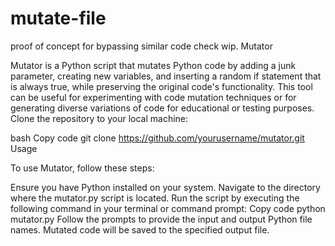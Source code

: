 # mutate-file
proof of concept for bypassing similar code check wip.
Mutator

Mutator is a Python script that mutates Python code by adding a junk parameter, creating new variables, and inserting a random if statement that is always true, while preserving the original code's functionality. This tool can be useful for experimenting with code mutation techniques or for generating diverse variations of code for educational or testing purposes.
Clone the repository to your local machine:

bash
Copy code
git clone https://github.com/yourusername/mutator.git
Usage

To use Mutator, follow these steps:

Ensure you have Python installed on your system.
Navigate to the directory where the mutator.py script is located.
Run the script by executing the following command in your terminal or command prompt:
Copy code
python mutator.py
Follow the prompts to provide the input and output Python file names.
Mutated code will be saved to the specified output file.
